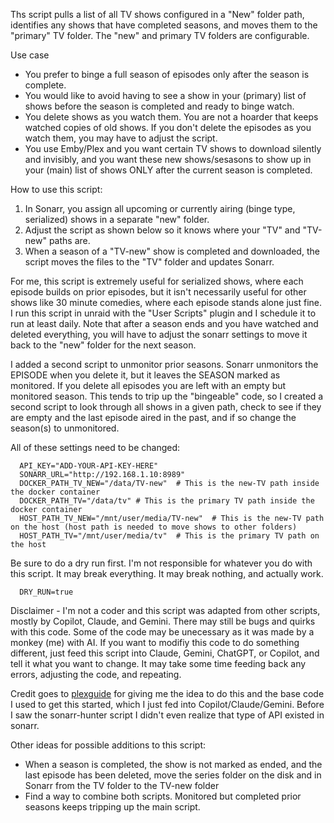 Ths script pulls a list of all TV shows configured in a "New" folder path, identifies any shows that have completed seasons, and moves them to the "primary" TV folder. The "new" and primary TV folders are configurable. 

Use case
* You prefer to binge a full season of episodes only after the season is complete.
* You would like to avoid having to see a show in your (primary) list of shows before the season is completed and ready to binge watch.
* You delete shows as you watch them. You are not a hoarder that keeps watched copies of old shows. If you don't delete the episodes as you watch them, you may have to adjust the script.
* You use Emby/Plex and you want certain TV shows to download silently and invisibly, and you want these new shows/sesasons to show up in your (main) list of shows ONLY after the current season is completed.

How to use this script:
1. In Sonarr, you assign all upcoming or currently airing (binge type, serialized) shows in a separate "new" folder.
2. Adjust the script as shown below so it knows where your "TV" and "TV-new" paths are.
3. When a season of a "TV-new" show is completed and downloaded, the script moves the files to the "TV" folder and updates Sonarr.
 
For me, this script is extremely useful for serialized shows, where each episode builds on prior episodes, but it isn't necessarily useful for other shows like 30 minute comedies, where each episode stands alone just fine. I run this script in unraid with the "User Scripts" plugin and I schedule it to run at least daily. Note that after a season ends and you have watched and deleted everything, you will have to adjust the sonarr settings to move it back to the "new" folder for the next season.

I added a second script to unmonitor prior seasons. Sonarr unmonitors the EPISODE when you delete it, but it leaves the SEASON marked as monitored. If you delete all episodes you are left with an empty but monitored season. This tends to trip up the "bingeable" code, so I created a second script to look through all shows in a given path, check to see if they are empty and the last episode aired in the past, and if so change the season(s) to unmonitored.

All of these settings need to be changed:

      API_KEY="ADD-YOUR-API-KEY-HERE"
      SONARR_URL="http://192.168.1.10:8989"
      DOCKER_PATH_TV_NEW="/data/TV-new"  # This is the new-TV path inside the docker container
      DOCKER_PATH_TV="/data/tv" # This is the primary TV path inside the docker container
      HOST_PATH_TV_NEW="/mnt/user/media/TV-new"  # This is the new-TV path on the host (host path is needed to move shows to other folders)
      HOST_PATH_TV="/mnt/user/media/tv"  # This is the primary TV path on the host

Be sure to do a dry run first. I'm not responsible for whatever you do with this script. It may break everything. It may break nothing, and actually work. 

      DRY_RUN=true  

Disclaimer - I'm not a coder and this script was adapted from other scripts, mostly by Copilot, Claude, and Gemini. There may still be bugs and quirks with this code. Some of the code may be unecessary as it was made by a monkey (me) with AI. If you want to modifiy this code to do something different, just feed this script into Claude, Gemini, ChatGPT, or Copilot, and tell it what you want to change. It may take some time feeding back any errors, adjusting the code, and repeating. 

Credit goes to [plexguide](https://github.com/plexguide/Sonarr-Hunter/) for giving me the idea to do this and the base code I used to get this started, which I just fed into Copilot/Claude/Gemini. Before I saw the sonarr-hunter script I didn't even realize that type of API existed in sonarr. 

Other ideas for possible additions to this script:
- When a season is completed, the show is not marked as ended, and the last episode has been deleted, move the series folder on the disk and in Sonarr from the TV folder to the TV-new folder
- Find a way to combine both scripts. Monitored but completed prior seasons keeps tripping up the main script.

